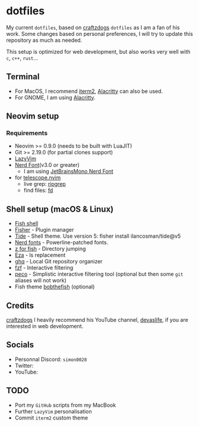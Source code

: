 # dotfiles

My current `dotfiles`, based on [craftzdogs](https://github.com/craftzdog/dotfiles-public/tree/master) `dotfiles` as I am a fan of his work.
Some changes based on personal preferences, I will try to update this repository as much as needed.

This setup is optimized for web development, but also works very well with `c`, `c++`, `rust`...

## Terminal

- For MacOS, I recommend [iterm2](https://iterm2.com/), [Alacritty](https://github.com/alacritty/alacritty) can also be used.
- For GNOME, I am using [Alacritty](https://github.com/alacritty/alacritty).

## Neovim setup

### Requirements

- Neovim >= 0.9.0 (needs to be built with LuaJIT)
- Git >= 2.19.0 (for partial clones support)
- [LazyVim](https://www.lazyvim.org/)
- [Nerd Font](https://www.nerdfonts.com/)(v3.0 or greater)
  - I am using [JetBrainsMono Nerd Font](https://github.com/ryanoasis/nerd-fonts/tree/master/patched-fonts/JetBrainsMono)
- for [telescope.nvim](https://github.com/nvim-telescope/telescope.nvim)
  - live grep: [ripgrep](https://github.com/BurntSushi/ripgrep)
  - find files: [fd](https://github.com/sharkdp/fd)

## Shell setup (macOS & Linux)

- [Fish shell](https://fishshell.com/)
- [Fisher](https://github.com/jorgebucaran/fisher) - Plugin manager
- [Tide](https://github.com/IlanCosman/tide0===) - Shell theme. Use version 5: fisher install ilancosman/tide@v5
- [Nerd fonts](https://github.com/ryanoasis/nerd-fonts) - Powerline-patched fonts.
- [z for fish](https://github.com/jethrokuan/z) - Directory jumping
- [Eza](https://github.com/eza-community/eza) - ls replacement
- [ghq](https://github.com/x-motemen/ghq) - Local Git repository organizer
- [fzf](https://github.com/PatrickF1/fzf.fish) - Interactive filtering
- [peco](https://github.com/peco/peco) - Simplistic interactive filtering tool (optional but then some `git` aliases will not work)
- Fish theme [bobthefish](https://github.com/oh-my-fish/theme-bobthefish) (optional)

## Credits

[craftzdogs](https://github.com/craftzdog)
I heavily recommend his YouTube channel, [devaslife](https://www.youtube.com/@devaslife), if you are interested in web development.

## Socials

- Personnal Discord: `simon0028`
- Twitter:
- YouTube:

## TODO

- Port my `GitHub` scripts from my MacBook
- Further `LazyVim` personalisation
- Commit `iterm2` custom theme
